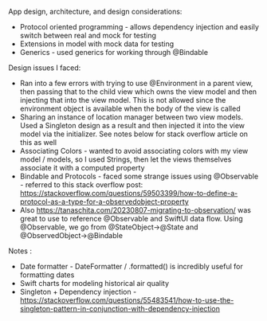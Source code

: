 App design, architecture, and design considerations:
- Protocol oriented programming - allows dependency injection and easily switch between real and mock for testing
- Extensions in model with mock data for testing
- Generics - used generics for working through @Bindable 

Design issues I faced:
- Ran into a few errors with trying to use @Environment in a parent view, then passing that to the child view which owns the view model and then injecting that into the view model. This is not allowed since the environment object is available when the body of the view is called
- Sharing an instance of location manager between two view models. Used a Singleton design as a result and then injected it into the view model via the initializer. See notes below for stack overflow article on this as well
- Associating Colors - wanted to avoid associating colors with my view model / models, so I used Strings, then let the views themselves associate it with a computed property
- Bindable and Protocols - faced some strange issues using @Observable - referred to this stack overflow post: https://stackoverflow.com/questions/59503399/how-to-define-a-protocol-as-a-type-for-a-observedobject-property 
- Also https://tanaschita.com/20230807-migrating-to-observation/ was great to use to reference @Observable and SwiftUI data flow. Using @Observable, we go from @StateObject->@State and @ObservedObject->@Bindable

Notes :
- Date formatter - DateFormatter / .formatted() is incredibly useful for formatting dates
- Swift charts for modeling historical air quality
- Singleton + Dependency injection - https://stackoverflow.com/questions/55483541/how-to-use-the-singleton-pattern-in-conjunction-with-dependency-injection
